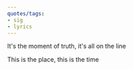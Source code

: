 ```yaml
---
quotes/tags:
- sig
- lyrics
---
```




It's the moment of truth, it's all on the line

This is the place, this is the time